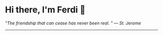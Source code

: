 <h1>Hi there, I'm Ferdi 👋</h1>

<p><em>
  "The friendship that can cease has never been real. " — St. Jerome
</em></p>

---

